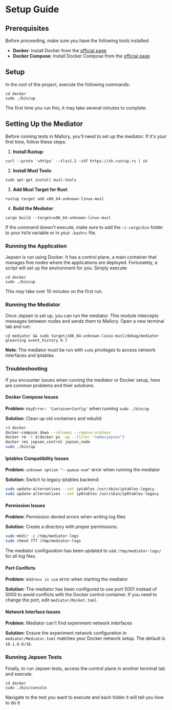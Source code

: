 # Setup Guide

## Prerequisites

Before proceeding, make sure you have the following tools installed:

- **Docker**: Install Docker from the [official page](https://docs.docker.com/get-docker/)
- **Docker Compose**: Install Docker Compose from the [official page](https://docs.docker.com/compose/install/)

## Setup

In the root of the project, execute the following commands:

```
cd docker
sudo ./bin/up
```

The first time you run this, it may take several minutes to complete.

## Setting Up the Mediator

Before running tests in Mallory, you'll need to set up the mediator. If it's your first time, follow these steps:

1. **Install Rustup**:

```
curl --proto '=https' --tlsv1.2 -sSf https://sh.rustup.rs | sh
```

2. **Install Musl Tools**:

```
sudo apt-get install musl-tools
```

3. **Add Musl Target for Rust**:

```
rustup target add x86_64-unknown-linux-musl
```

4. **Build the Mediator**:

```
cargo build --target=x86_64-unknown-linux-musl
```

If the command doesn't execute, make sure to add the `~/.cargo/bin` folder to your `PATH` variable or in your `.bashrc` file.

### Running the Application

Jepsen is run using Docker. It has a control plane, a main container that manages five nodes where the applications are deployed. Fortunately, a script will set up the environment for you. Simply execute:

```
cd docker
sudo ./bin/up
```

This may take over 10 minutes on the first run.

### Running the Mediator

Once Jepsen is set up, you can run the mediator. This module intercepts messages between nodes and sends them to Mallory. Open a new terminal tab and run:

```
cd mediator && sudo target/x86_64-unknown-linux-musl/debug/mediator qlearning event_history 0.7
```

**Note**: The mediator must be run with `sudo` privileges to access network interfaces and iptables.

### Troubleshooting

If you encounter issues when running the mediator or Docker setup, here are common problems and their solutions:

#### Docker Compose Issues

**Problem**: `KeyError: 'ContainerConfig'` when running `sudo ./bin/up`

**Solution**: Clean up old containers and rebuild:
```bash
cd docker
docker-compose down --volumes --remove-orphans
docker rm -f $(docker ps -aq --filter "name=jepsen")
docker rmi jepsen_control jepsen_node
sudo ./bin/up
```

#### Iptables Compatibility Issues

**Problem**: `unknown option "--queue-num"` error when running the mediator

**Solution**: Switch to legacy iptables backend:
```bash
sudo update-alternatives --set iptables /usr/sbin/iptables-legacy
sudo update-alternatives --set ip6tables /usr/sbin/ip6tables-legacy
```

#### Permission Issues

**Problem**: Permission denied errors when writing log files

**Solution**: Create a directory with proper permissions:
```bash
sudo mkdir -p /tmp/mediator-logs
sudo chmod 777 /tmp/mediator-logs
```

The mediator configuration has been updated to use `/tmp/mediator-logs/` for all log files.

#### Port Conflicts

**Problem**: `Address in use` error when starting the mediator

**Solution**: The mediator has been configured to use port 5001 instead of 5000 to avoid conflicts with the Docker control container. If you need to change the port, edit `mediator/Rocket.toml`.

#### Network Interface Issues

**Problem**: Mediator can't find experiment network interfaces

**Solution**: Ensure the experiment network configuration in `mediator/Mediator.toml` matches your Docker network setup. The default is `10.1.0.0/16`.

### Running Jepsen Tests

Finally, to run Jepsen tests, access the control plane in another terminal tab and execute:

```
cd docker
sudo ./bin/console
```

Navigate to the test you want to execute and each folder it will tell you how to do it

